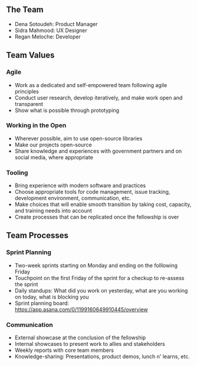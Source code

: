 ## The Team

- Dena Sotoudeh: Product Manager
- Sidra Mahmood: UX Designer
- Regan Meloche: Developer

## Team Values

### Agile
- Work as a dedicated and self-empowered team following agile principles
- Conduct user research, develop iteratively, and make work open and transparent
- Show what is possible through prototyping

### Working in the Open
- Wherever possible, aim to use open-source libraries
- Make our projects open-source
- Share knowledge and experiences with government partners and on social media, where appropriate

### Tooling
- Bring experience with modern software and practices
- Choose appropriate tools for code management, issue tracking, development environment, communication, etc. 
- Make choices that will enable smooth transition by taking cost, capacity, and training needs into account
- Create processes that can be replicated once the fellowship is over


## Team Processes

### Sprint Planning
- Two-week sprints starting on Monday and ending on the folllowing Friday
- Touchpoint on the first Friday of the sprint for a checkup to re-assess the sprint
- Daily standups: What did you work on yesterday, what are you working on today, what is blocking you
- Sprint planning board: https://app.asana.com/0/1199160649910445/overview

### Communication
- External showcase at the conclusion of the fellowship
- Internal showcases to present work to allies and stakeholders 
- Weekly reports with core team members
- Knowledge-sharing: Presentations, product demos, lunch n' learns, etc.



